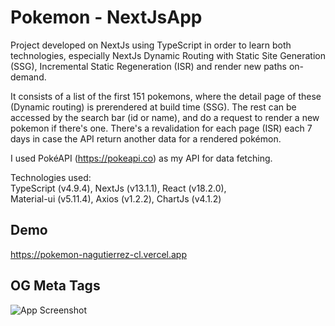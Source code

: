 # Pokemon - NextJsApp

Project developed on NextJs using TypeScript in order to learn both technologies, especially NextJs Dynamic Routing with Static Site Generation (SSG), Incremental Static Regeneration (ISR) and render new paths on-demand.

It consists of a list of the first 151 pokemons, where the detail page of these (Dynamic routing) is prerendered at build time (SSG). 
The rest can be accessed by the search bar (id or name), and do a request to render a new pokemon if there's one. There's a revalidation for each page (ISR) each 7 days in case the API return another data for a rendered pokémon.

I used PokéAPI (https://pokeapi.co) as my API for data fetching.

Technologies used: \
TypeScript (v4.9.4), NextJs (v13.1.1), React (v18.2.0), \
Material-ui (v5.11.4), Axios (v1.2.2), ChartJs (v4.1.2)
## Demo

https://pokemon-nagutierrez-cl.vercel.app

## OG Meta Tags

![App Screenshot](https://pokemon-nagutierrez-cl.vercel.app/ogmetatags.png)